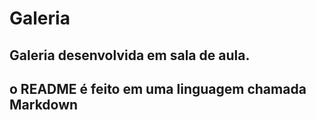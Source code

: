 # Galeria

## Galeria desenvolvida em sala de aula.
## o README é feito em uma linguagem chamada Markdown
